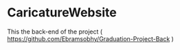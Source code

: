 # CaricatureWebsite
This the back-end  of the project ( https://github.com/Ebramsobhy/Graduation-Project-Back )


